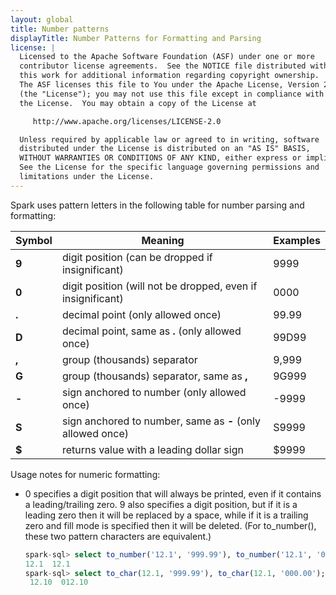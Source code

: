 ```yaml
---
layout: global
title: Number patterns
displayTitle: Number Patterns for Formatting and Parsing
license: |
  Licensed to the Apache Software Foundation (ASF) under one or more
  contributor license agreements.  See the NOTICE file distributed with
  this work for additional information regarding copyright ownership.
  The ASF licenses this file to You under the Apache License, Version 2.0
  (the "License"); you may not use this file except in compliance with
  the License.  You may obtain a copy of the License at

     http://www.apache.org/licenses/LICENSE-2.0

  Unless required by applicable law or agreed to in writing, software
  distributed under the License is distributed on an "AS IS" BASIS,
  WITHOUT WARRANTIES OR CONDITIONS OF ANY KIND, either express or implied.
  See the License for the specific language governing permissions and
  limitations under the License.
---
```


Spark uses pattern letters in the following table for number parsing and formatting:

|Symbol|Meaning|Examples|
|------|-------|--------|
|**9**|digit position (can be dropped if insignificant)|9999|
|**0**|digit position (will not be dropped, even if insignificant)|0000|
|**.**|decimal point (only allowed once)|99.99|
|**D**|decimal point, same as **.** (only allowed once)|99D99|
|**,**|group (thousands) separator|9,999|
|**G**|group (thousands) separator, same as **,**|9G999|
|**-**|sign anchored to number (only allowed once)|-9999|
|**S**|sign anchored to number, same as **-** (only allowed once)|S9999|
|**$**|returns value with a leading dollar sign|$9999|

Usage notes for numeric formatting:

- 0 specifies a digit position that will always be printed, even if it contains a leading/trailing zero. 9 also specifies a digit position, but if it is a leading zero then it will be replaced by a space, while if it is a trailing zero and fill mode is specified then it will be deleted. (For to_number(), these two pattern characters are equivalent.)
  ```sql
  spark-sql> select to_number('12.1', '999.99'), to_number('12.1', '000.00');
  12.1  12.1
  spark-sql> select to_char(12.1, '999.99'), to_char(12.1, '000.00');
   12.10  012.10
  ```
